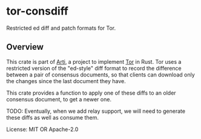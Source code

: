 # tor-consdiff

Restricted ed diff and patch formats for Tor.

## Overview

This crate is part of
[Arti](https://gitlab.torproject.org/tpo/core/arti/), a project to
implement [Tor](https://www.torproject.org/) in Rust.
Tor uses a restricted version of the "ed-style" diff format to
record the difference between a pair of consensus documents, so that
clients can download only the changes since the last document they
have.

This crate provides a function to apply one of these diffs to an older
consensus document, to get a newer one.

TODO: Eventually, when we add relay support, we will need to generate
these diffs as well as consume them.

License: MIT OR Apache-2.0
